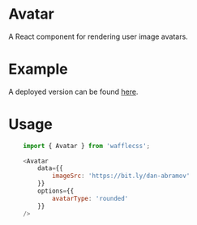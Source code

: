 # Avatar

A React component for rendering user image avatars.

# Example

A deployed version can be found [here](https://wafflecss-jithinqw.vercel.app/?path=/docs/avatar--avatar-default).

# Usage

```javascript
    import { Avatar } from 'wafflecss';
    
    <Avatar
        data={{
            imageSrc: 'https://bit.ly/dan-abramov'
        }}
        options={{
            avatarType: 'rounded'
        }}
    />
```
